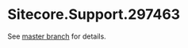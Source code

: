 # Sitecore.Support.297463

See [master branch](https://github.com/sitecoresupport/Sitecore.Support.297463) for details.